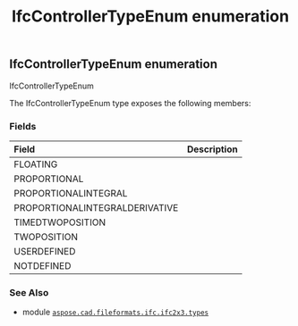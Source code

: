 ﻿---
title: IfcControllerTypeEnum enumeration
second_title: Aspose.CAD for Python via .NET API References
description: 
type: docs
weight: 1940
url: /python-net/aspose.cad.fileformats.ifc.ifc2x3.types/ifccontrollertypeenum/
is_root: false
---

## IfcControllerTypeEnum enumeration

IfcControllerTypeEnum



The IfcControllerTypeEnum type exposes the following members:

### Fields
| Field | Description |
| :- | :- |
| FLOATING |  |
| PROPORTIONAL |  |
| PROPORTIONALINTEGRAL |  |
| PROPORTIONALINTEGRALDERIVATIVE |  |
| TIMEDTWOPOSITION |  |
| TWOPOSITION |  |
| USERDEFINED |  |
| NOTDEFINED |  |



### See Also
* module [`aspose.cad.fileformats.ifc.ifc2x3.types`](..)
